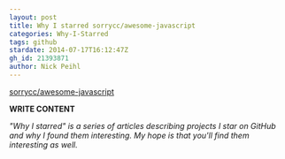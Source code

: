 ```yaml
---
layout: post
title: Why I starred sorrycc/awesome-javascript
categories: Why-I-Starred
tags: github
stardate: 2014-07-17T16:12:47Z
gh_id: 21393871
author: Nick Peihl
---
```


[sorrycc/awesome-javascript](https://github.com/sorrycc/awesome-javascript)

**WRITE CONTENT**

*"Why I starred" is a series of articles describing projects I star on GitHub and why I found them interesting. My hope is that you'll find them interesting as well.*

